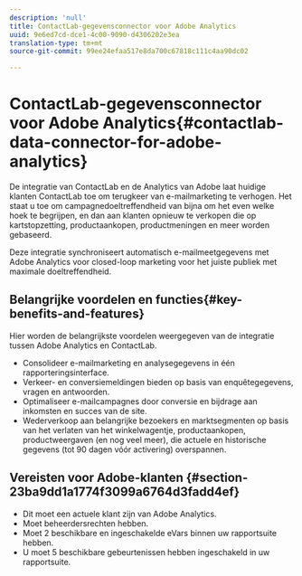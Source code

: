```yaml
---
description: 'null'
title: ContactLab-gegevensconnector voor Adobe Analytics
uuid: 9e6ed7cd-dce1-4c00-9090-d4306202e3ea
translation-type: tm+mt
source-git-commit: 99ee24efaa517e8da700c67818c111c4aa90dc02

---
```



# ContactLab-gegevensconnector voor Adobe Analytics{#contactlab-data-connector-for-adobe-analytics}

De integratie van ContactLab en de Analytics van Adobe laat huidige klanten ContactLab toe om terugkeer van e-mailmarketing te verhogen. Het staat u toe om campagnedoeltreffendheid van bijna om het even welke hoek te begrijpen, en dan aan klanten opnieuw te verkopen die op kartstopzetting, productaankopen, productmeningen en meer worden gebaseerd.

Deze integratie synchroniseert automatisch e-mailmeetgegevens met Adobe Analytics voor closed-loop marketing voor het juiste publiek met maximale doeltreffendheid.

## Belangrijke voordelen en functies{#key-benefits-and-features}

Hier worden de belangrijkste voordelen weergegeven van de integratie tussen Adobe Analytics en ContactLab.

* Consolideer e-mailmarketing en analysegegevens in één rapporteringsinterface.
* Verkeer- en conversiemeldingen bieden op basis van enquêtegegevens, vragen en antwoorden.
* Optimaliseer e-mailcampagnes door conversie en bijdrage aan inkomsten en succes van de site.
* Wederverkoop aan belangrijke bezoekers en marktsegmenten op basis van het verlaten van het winkelwagentje, productaankopen, productweergaven (en nog veel meer), die actuele en historische gegevens (tot 90 dagen vóór activering) overspannen.

## Vereisten voor Adobe-klanten {#section-23ba9dd1a1774f3099a6764d3fadd4ef}

* Dit moet een actuele klant zijn van Adobe Analytics.
* Moet beheerdersrechten hebben.
* Moet 2 beschikbare en ingeschakelde eVars binnen uw rapportsuite hebben.
* U moet 5 beschikbare gebeurtenissen hebben ingeschakeld in uw rapportsuite.
